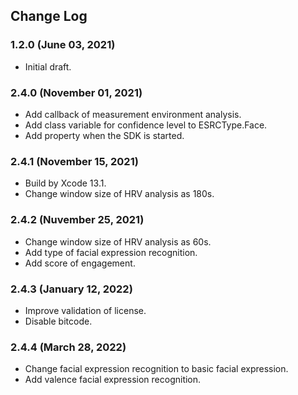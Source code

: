 ## Change Log

### 1.2.0 (June 03, 2021)
- Initial draft.

### 2.4.0 (November 01, 2021)
 - Add callback of measurement environment analysis.
 - Add class variable for confidence level to ESRCType.Face.
 - Add property when the SDK is started.

### 2.4.1 (November 15, 2021)
 - Build by Xcode 13.1.
 - Change window size of HRV analysis as 180s.

### 2.4.2 (Nuvember 25, 2021)
 - Change window size of HRV analysis as 60s.
 - Add type of facial expression recognition.
 - Add score of engagement.

### 2.4.3 (January 12, 2022)
 - Improve validation of license.
 - Disable bitcode.

### 2.4.4 (March 28, 2022)
 - Change facial expression recognition to basic facial expression.
 - Add valence facial expression recognition.
